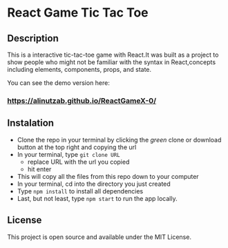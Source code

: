# React Game Tic Tac Toe

## Description
This is a interactive tic-tac-toe game with React.It was built as a project to show people who might not be familiar with the syntax in React,concepts including elements, components, props, and state.

You can see the demo version here:
### https://alinutzab.github.io/ReactGameX-0/

## Instalation
- Clone the repo in your terminal by clicking the _green_ clone or download button at the top right and copying the url
- In your terminal, type ```git clone URL```
  - replace URL with the url you copied
  - hit enter
- This will copy all the files from this repo down to your computer
- In your terminal, cd into the directory you just created
- Type ```npm install``` to install all dependencies
- Last, but not least, type ```npm start``` to run the app locally.

## License
This project is open source and available under the MIT License.
